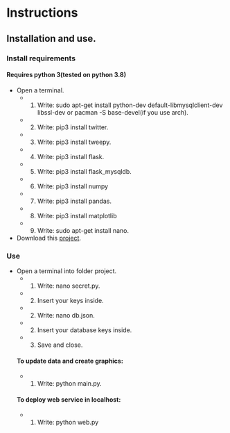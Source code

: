 # Instructions
## Installation and use.
### Install requirements
#### Requires python 3(tested on python 3.8)
- Open a terminal.
  - 1. Write: sudo apt-get install python-dev default-libmysqlclient-dev libssl-dev or pacman -S base-devel(if you use arch).
  - 2. Write: pip3 install twitter.
  - 3. Write: pip3 install tweepy.
  - 4. Write: pip3 install flask.
  - 5. Write: pip3 install flask_mysqldb.
  - 6. Write: pip3 install numpy
  - 7. Write: pip3 install pandas.
  - 8. Write: pip3 install matplotlib
  - 9. Write: sudo apt-get install nano.
- Download this [project](trend_tweet.py).
### Use
- Open a terminal into folder project.
  - 1. Write: nano secret.py.
  - 2. Insert your keys inside.
  - 2. Write: nano db.json.
  - 2. Insert your database keys inside.
  - 3. Save and close.
  #### To update data and create graphics:
    - 1. Write: python main.py.
  #### To deploy web service in localhost:
    - 1. Write: python web.py
